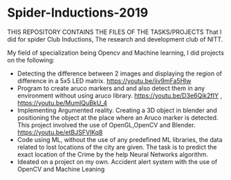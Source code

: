 # Spider-Inductions-2019

THIS REPOSITORY CONTAINS THE FILES OF THE TASKS/PROJECTS That I did for spider Club Inductions, The research and development club of NITT.

My field of specialization being Opencv and Machine learning, I did projects on the following:
- Detecting the difference between 2 images and displaying the region of difference in a 5x5 LED matrix. https://youtu.be/iiv9mFa5Hlw
- Program to create aruco markers and and also detect them in any environment without using aruco library. https://youtu.be/D3e6Qik2fIY , https://youtu.be/MumlQuBkU_4
- Implementing Argumented reality. Creating a 3D object in blender and positioning the object at the place where an Aruco marker is detected. This project involved the use of OpenGL,OpenCV and Blender.
https://youtu.be/etBJSFVlKq8
- Code using ML, without the use of any predefined ML libraries, the data related to lost locations of the city are given. The task is to predict the exact location of the Crime by the help Neural Networks algorithm. 
- Ideated on a project on my own. Accident alert system with the use of OpenCV and Machine Leaning

